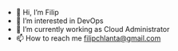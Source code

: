 - 👋 Hi, I’m Filip
- 👀 I’m interested in DevOps
- 🌱 I’m currently working as Cloud Administrator
- 📫 How to reach me filipchlanta@gmail.com


